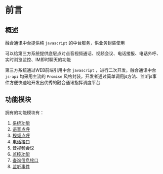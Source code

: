 # 前言
## 概述
融合通讯中台提供纯 `javascript` 的中台服务，供业务封装使用

可以给第三方系统提供底层点对点音视频通话、视频会议、电话接报、电话外呼、实时浏览监控、IM即时聊天的功能

第三方系统通过WEB前端引用中台 `javascript` ，进行二次开发。融合通讯中台 `js-api` 均采用主流的 `Promise` 风格封装，开发者通过简单调用js方法、监听js事件方便快速地开发出优秀的融合通讯指挥调度平台

## 功能模块
拥有的功能模块有：
1. [系统功能](#A4J9y)
2. [语音点呼](#BjUlG)
3. [视频点呼](#uo6OV)
4. [电话接口](#rFZ6S)
5. [音视频会议](#xHRiG)
6. [监控功能](#ftwZf)
7. [查询信息接口](#lnhxH)
8. [监听事件](#bASQz)

